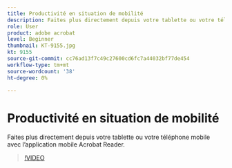 ```yaml
---
title: Productivité en situation de mobilité
description: Faites plus directement depuis votre tablette ou votre téléphone mobile avec l’application mobile Acrobat Reader
role: User
product: adobe acrobat
level: Beginner
thumbnail: KT-9155.jpg
kt: 9155
source-git-commit: cc76ad13f7c49c27600cd6fc7a44032bf77de454
workflow-type: tm+mt
source-wordcount: '38'
ht-degree: 0%

---
```


# Productivité en situation de mobilité

Faites plus directement depuis votre tablette ou votre téléphone mobile avec l’application mobile Acrobat Reader.

>[!VIDEO](https://video.tv.adobe.com/v/337972?hidetitle=true)
